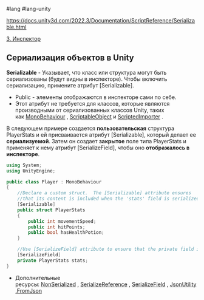 #lang #lang-unity 

https://docs.unity3d.com/2022.3/Documentation/ScriptReference/Serializable.html

[3. Инспектор](1.%20Languages/Unity/1.%20ИНТЕРФЕЙС/3.%20Инспектор.md)

## Сериализация объектов в Unity

**Serializable** - Указывает, что класс или структура могут быть сериализованы (будут видны в инспекторе). Чтобы включить сериализацию, примените атрибут [Serializable]. 
- Public - элементы отображаются в инспекторе сами по себе.
- Этот атрибут не требуется для классов, которые являются производными от сериализованных классов Unity, таких как [MonoBehaviour](https://docs.unity3d.com/2022.3/Documentation/ScriptReference/MonoBehaviour.html) , [ScriptableObject](https://docs.unity3d.com/2022.3/Documentation/ScriptReference/ScriptableObject.html) и [ScriptedImporter](https://docs.unity3d.com/2022.3/Documentation/ScriptReference/AssetImporters.ScriptedImporter.html) .  
  
В следующем примере создается **пользовательская** структура PlayerStats и ей присваивается атрибут [Serializable], который делает ее **сериализуемой**. 
Затем он создает **закрытое** поле типа PlayerStats и применяет к нему атрибут [SerializeField], чтобы оно **отображалось в инспекторе**.
```csharp
using System;
using UnityEngine;

public class Player : MonoBehaviour
{
    //Declare a custom struct.  The [Serializable] attribute ensures
    //that its content is included when the 'stats' field is serialized.
    [Serializable]
    public struct PlayerStats
    {
        public int movementSpeed;
        public int hitPoints;
        public bool hasHealthPotion;
    }

    //Use [SerializeField] attribute to ensure that the private field is serialized
    [SerializeField]
    private PlayerStats stats;
}
```

- Дополнительные ресурсы: [NonSerialized](https://docs.unity3d.com/2022.3/Documentation/ScriptReference/NonSerialized.html) , [SerializeReference](https://docs.unity3d.com/2022.3/Documentation/ScriptReference/SerializeReference.html) , [SerializeField](https://docs.unity3d.com/2022.3/Documentation/ScriptReference/SerializeField.html) , [JsonUtility.FromJson](https://docs.unity3d.com/2022.3/Documentation/ScriptReference/JsonUtility.FromJson.html)  